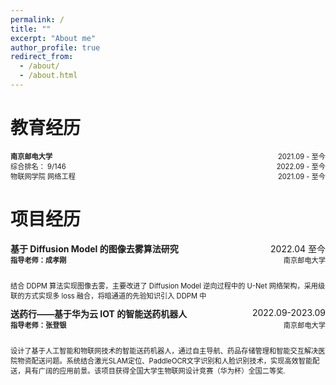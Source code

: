 ```yaml
---
permalink: /
title: ""
excerpt: "About me"
author_profile: true
redirect_from:
  - /about/
  - /about.html
---
```


# 教育经历

<div style="display: flex; justify-content: space-between;">
    <span style="font-weight: bold;font-size: 0.8em;">南京邮电大学</span>
    <span style="font-size: 0.8em;">2021.09 - 至今</span>
</div>

<div style="display: flex; justify-content: space-between;">
    <span style="font-size: 0.8em;">综合排名： 9/146</span>
    <span style="font-size: 0.8em;">2022.09 - 至今</span>
</div>

<div style="display: flex; justify-content: space-between;">
    <span style="font-size: 0.8em;">物联网学院 网络工程</span>
    <span style="font-size: 0.8em;">2021.09 - 至今</span>
</div>

# 项目经历

<div style="display: flex; justify-content: space-between;">
    <span style="float: left;font-weight: bold;font-size: 1.0em;">基于 Diffusion Model 的图像去雾算法研究</span>
    <span style="float: right;font-size: 1.0em;">2022.04 至今</span>
</div>

<div style="display: flex; justify-content: space-between;">
    <span style="float: left;font-weight: bold;font-size: 0.8em;">指导老师：成孝刚</span>
    <span style="float: right;font-size: 0.8em;">南京邮电大学</span>
</div>
<div style="line-height: 1;">&nbsp;</div>
<p style="font-size: 0.8em">结合 DDPM 算法实现图像去雾，主要改进了 Diffusion Model 逆向过程中的 U-Net 网络架构，采用级联的方式实现多 loss 融合，将暗通道的先验知识引入 DDPM 中</p>


<div style="display: flex; justify-content: space-between;">
    <span style="float: left;font-weight: bold;font-size: 1.0em;">送药行——基于华为云 IOT 的智能送药机器人</span>
    <span style="float: right;font-size: 1.0em;">2022.09-2023.09</span>
</div>

<div style="display: flex; justify-content: space-between;">
    <span style="float: left;font-weight: bold;font-size: 0.8em;">指导老师：张登银</span>
    <span style="float: right;font-size: 0.8em;">南京邮电大学</span>
</div>
<div style="line-height: 1;">&nbsp;</div>
<p style="font-size: 0.8em">设计了基于人工智能和物联网技术的智能送药机器人，通过自主导航、药品存储管理和智能交互解决医院物资配送问题。系统结合激光SLAM定位、PaddleOCR文字识别和人脸识别技术，实现高效智能配送，具有广阔的应用前景。该项目获得全国大学生物联网设计竞赛（华为杯）全国二等奖.</p>






